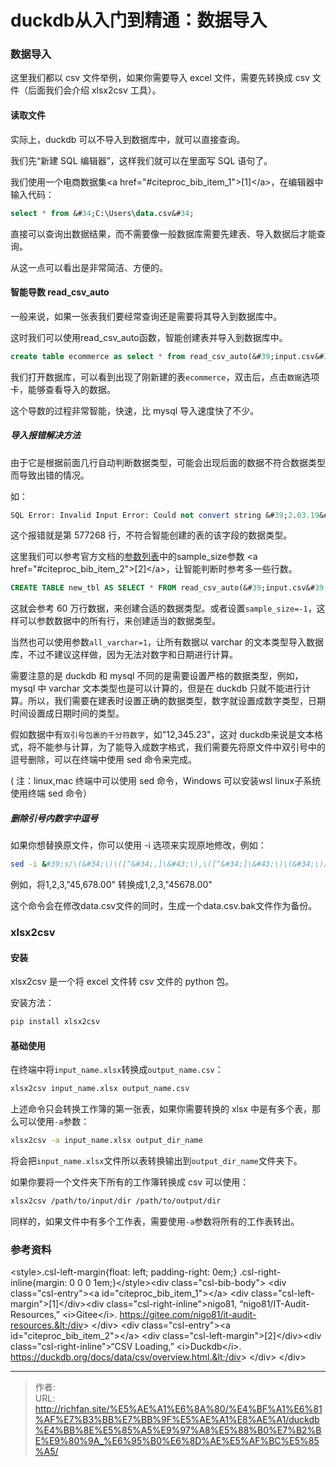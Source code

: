 # duckdb从入门到精通：数据导入


### 数据导入

这里我们都以 csv 文件举例，如果你需要导入 excel 文件，需要先转换成 csv 文件（后面我们会介绍 xlsx2csv 工具）。


#### 读取文件

实际上，duckdb 可以不导入到数据库中，就可以直接查询。

我们先“新建 SQL 编辑器”，这样我们就可以在里面写 SQL 语句了。



我们使用一个电商数据集&lt;a href=&#34;#citeproc_bib_item_1&#34;&gt;[1]&lt;/a&gt;，在编辑器中输入代码：

```sql
select * from &#34;C:\Users\data.csv&#34;
```

直接可以查询出数据结果，而不需要像一般数据库需要先建表、导入数据后才能查询。

从这一点可以看出是非常简洁、方便的。


#### 智能导数 read_csv_auto

一般来说，如果一张表我们要经常查询还是需要将其导入到数据库中。

这时我们可以使用read_csv_auto函数，智能创建表并导入到数据库中。

```sql
create table ecommerce as select * from read_csv_auto(&#39;input.csv&#39;);
```


我们打开数据库，可以看到出现了刚新建的表`ecommerce`，双击后，点击`数据`选项卡，能够查看导入的数据。


这个导数的过程非常智能，快速，比 mysql 导入速度快了不少。


##### 导入报错解决方法

由于它是根据前面几行自动判断数据类型，可能会出现后面的数据不符合数据类型而导致出错的情况。

如：

```sql
SQL Error: Invalid Input Error: Could not convert string &#39;2.03.19&#39; to DOUBLE in column &#34;物料编码&#34;, at line 577268.
```

这个报错就是第 577268 行，不符合智能创建的表的该字段的数据类型。

这里我们可以参考官方文档的[参数列表](https://duckdb.org/docs/data/csv/overview.html)中的sample_size参数 &lt;a href=&#34;#citeproc_bib_item_2&#34;&gt;[2]&lt;/a&gt;，让智能判断时参考多一些行数。

```sql
CREATE TABLE new_tbl AS SELECT * FROM read_csv_auto(&#39;input.csv&#39;, sample_size=600000);
```

这就会参考 60 万行数据，来创建合适的数据类型。或者设置`sample_size=-1`，这样可以参数数据中的所有行，来创建适当的数据类型。

当然也可以使用参数`all_varchar=1`，让所有数据以 varchar 的文本类型导入数据库，不过不建议这样做，因为无法对数字和日期进行计算。

需要注意的是 duckdb 和 mysql 不同的是需要设置严格的数据类型，例如， mysql 中 varchar 文本类型也是可以计算的，但是在 duckdb 只就不能进行计算。所以，我们需要在建表时设置正确的数据类型，数字就设置成数字类型，日期时间设置成日期时间的类型。

假如数据中有`双引号包裹的千分符数字`，如&#34;12,345.23&#34;，这对 duckdb来说是文本格式，将不能参与计算，为了能导入成数字格式，我们需要先将原文件中双引号中的逗号删除，可以在终端中使用 sed 命令来完成。

( 注：linux,mac 终端中可以使用 sed 命令，Windows 可以安装wsl linux子系统使用终端 sed 命令）


##### 删除引号内数字中逗号

如果你想替换原文件，你可以使用 -i 选项来实现原地修改，例如：

```bash
sed -i &#39;s/\(&#34;\)\([^&#34;,]\&#43;\),\([^&#34;]\&#43;\)\(&#34;\)/\1\2\3\4/g&#39; file
```

例如，将1,2,3,&#34;45,678.00&#34; 转换成1,2,3,&#34;45678.00&#34;

这个命令会在修改data.csv文件的同时，生成一个data.csv.bak文件作为备份。


### xlsx2csv


#### 安装

xlsx2csv 是一个将 excel 文件转 csv 文件的 python 包。

安装方法：

```bash
pip install xlsx2csv
```


#### 基础使用

在终端中将`input_name.xlsx`转换成`output_name.csv`：

```bash
xlsx2csv input_name.xlsx output_name.csv
```

上述命令只会转换工作簿的第一张表，如果你需要转换的 xlsx 中是有多个表，那么可以使用`-a`参数：

```bash
xlsx2csv -a input_name.xlsx output_dir_name
```

将会把`input_name.xlsx`文件所以表转换输出到`output_dir_name`文件夹下。

如果你要将一个文件夹下所有的工作簿转换成 csv 可以使用：

```bash
xlsx2csv /path/to/input/dir /path/to/output/dir
```

同样的，如果文件中有多个工作表，需要使用`-a`参数将所有的工作表转出。


### 参考资料

&lt;style&gt;.csl-left-margin{float: left; padding-right: 0em;}
 .csl-right-inline{margin: 0 0 0 1em;}&lt;/style&gt;&lt;div class=&#34;csl-bib-body&#34;&gt;
  &lt;div class=&#34;csl-entry&#34;&gt;&lt;a id=&#34;citeproc_bib_item_1&#34;&gt;&lt;/a&gt;
    &lt;div class=&#34;csl-left-margin&#34;&gt;[1]&lt;/div&gt;&lt;div class=&#34;csl-right-inline&#34;&gt;nigo81, “nigo81/IT-Audit-Resources,” &lt;i&gt;Gitee&lt;/i&gt;. https://gitee.com/nigo81/it-audit-resources.&lt;/div&gt;
  &lt;/div&gt;
  &lt;div class=&#34;csl-entry&#34;&gt;&lt;a id=&#34;citeproc_bib_item_2&#34;&gt;&lt;/a&gt;
    &lt;div class=&#34;csl-left-margin&#34;&gt;[2]&lt;/div&gt;&lt;div class=&#34;csl-right-inline&#34;&gt;“CSV Loading,” &lt;i&gt;Duckdb&lt;/i&gt;. https://duckdb.org/docs/data/csv/overview.html.&lt;/div&gt;
  &lt;/div&gt;
&lt;/div&gt;


---

> 作者:   
> URL: http://richfan.site/%E5%AE%A1%E6%8A%80/%E4%BF%A1%E6%81%AF%E7%B3%BB%E7%BB%9F%E5%AE%A1%E8%AE%A1/duckdb%E4%BB%8E%E5%85%A5%E9%97%A8%E5%88%B0%E7%B2%BE%E9%80%9A_%E6%95%B0%E6%8D%AE%E5%AF%BC%E5%85%A5/  

